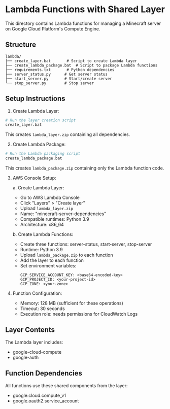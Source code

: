 # Lambda Functions with Shared Layer

This directory contains Lambda functions for managing a Minecraft server on Google Cloud Platform's Compute Engine.

## Structure

```
lambda/
├── create_layer.bat       # Script to create Lambda layer
├── create_lambda_package.bat  # Script to package Lambda functions
├── requirements.txt       # Python dependencies
├── server_status.py      # Get server status
├── start_server.py       # Start/create server
└── stop_server.py        # Stop server
```

## Setup Instructions

1. Create Lambda Layer:
```bash
# Run the layer creation script
create_layer.bat
```
This creates `lambda_layer.zip` containing all dependencies.

2. Create Lambda Package:
```bash
# Run the Lambda packaging script
create_lambda_package.bat
```
This creates `lambda_package.zip` containing only the Lambda function code.

3. AWS Console Setup:

   a. Create Lambda Layer:
   - Go to AWS Lambda Console
   - Click "Layers" > "Create layer"
   - Upload `lambda_layer.zip`
   - Name: "minecraft-server-dependencies"
   - Compatible runtimes: Python 3.9
   - Architecture: x86_64

   b. Create Lambda Functions:
   - Create three functions: server-status, start-server, stop-server
   - Runtime: Python 3.9
   - Upload `lambda_package.zip` to each function
   - Add the layer to each function
   - Set environment variables:
     ```
     GCP_SERVICE_ACCOUNT_KEY: <base64-encoded-key>
     GCP_PROJECT_ID: <your-project-id>
     GCP_ZONE: <your-zone>
     ```

4. Function Configuration:
   - Memory: 128 MB (sufficient for these operations)
   - Timeout: 30 seconds
   - Execution role: needs permissions for CloudWatch Logs

## Layer Contents

The Lambda layer includes:
- google-cloud-compute
- google-auth

## Function Dependencies

All functions use these shared components from the layer:
- google.cloud.compute_v1
- google.oauth2.service_account

